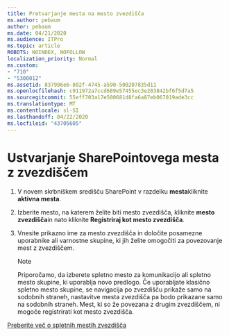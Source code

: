 ```yaml
---
title: Pretvarjanje mesta na mesto zvezdišča
ms.author: pebaum
author: pebaum
ms.date: 04/21/2020
ms.audience: ITPro
ms.topic: article
ROBOTS: NOINDEX, NOFOLLOW
localization_priority: Normal
ms.custom:
- "710"
- "5300012"
ms.assetid: 837996e6-802f-4745-a590-500207835d11
ms.openlocfilehash: c911972a7ccd689e57455ec3e283842bf6f5d7a5
ms.sourcegitcommit: 55eff703a17e500681d8fa6a87eb067019ade3cc
ms.translationtype: MT
ms.contentlocale: sl-SI
ms.lasthandoff: 04/22/2020
ms.locfileid: "43705605"
---
```

# <a name="create-a-sharepoint-hub-site"></a>Ustvarjanje SharePointovega mesta z zvezdiščem

1. V novem skrbniškem središču SharePoint v razdelku **mesta**kliknite **aktivna mesta**.

2. Izberite mesto, na katerem želite biti mesto zvezdišča, kliknite **mesto zvezdišča**in nato kliknite **Registriraj kot mesto zvezdišča**.

3. Vnesite prikazno ime za mesto zvezdišča in določite posamezne uporabnike ali varnostne skupine, ki jih želite omogočiti za povezovanje mest z zvezdiščem.

    > [!NOTE]
    >  Priporočamo, da izberete spletno mesto za komunikacijo ali spletno mesto skupine, ki uporablja novo predlogo. Če uporabljate klasično spletno mesto skupine, se navigacija po zvezdišču prikaže samo na sodobnih straneh, nastavitve mesta zvezdišča pa bodo prikazane samo na sodobnih straneh. Mest, ki so že povezana z drugim zvezdiščem, ni mogoče registrirati kot mesto zvezdišča.
  
[Preberite več o spletnih mestih zvezdišča](https://go.microsoft.com/fwlink/?linkid=869149)
  